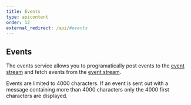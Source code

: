 ```yaml
---
title: Events
type: apicontent
order: 12
external_redirect: /api/#events
---
```


## Events

The events service allows you to programatically post events to the [event stream][1] and fetch events from the [event stream][1].

Events are limited to 4000 characters. If an event is sent out with a message containing more than 4000 characters only the 4000 first characters are displayed.

[1]: /graphing/event_stream
